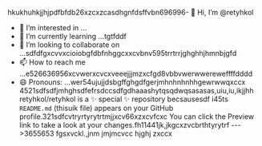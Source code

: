 hkukhuhkjjhjрdfbfdb26xzcxzcasdhgnfdsffvbn696996- 👋 Hi, I’m @retyhkol
- 👀 I’m interested in ...
- 🌱 I’m currently learning ...tgtfddf
- 💞️ I’m looking to collaborate on ...sdfdfgxcvvxcioiobgfdbfnhggcxxcvbnv595trrtrrjghghhjhmnbjgfd
- 📫 How to reach me ...e526636956xcvwerxcvcxveeejjjmzxcfgd8vbbvwerwwereweffffdddd
- 😄 Pronouns: ...wer54ujujjdsbgffghgdfgerjmhnhnhnhhgewrwwqxccx
4521sdfsdfjmhghsdfefrsdccsdfgdhaaashytqsqdwqsasasas,uiu,iu,ikjjhh
retyhkol/retyhkol is a ✨ special ✨ repository becsausesdf i45ts `README.md` (thisuik file) appears on your GitHub profile.321sdfcvtryrtyrytrtmjjxcv66xzxcvfcxc
You can click the Preview link to take a look at your changes.fh11441jk,jkgcxzvcbrthtyrytrf
--->3655653
fgsxvckl.,jnm
jmjmcvcc
hjghj
zxccx
